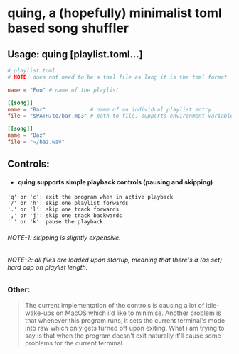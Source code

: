 # quing, a (hopefully) minimalist toml based song shuffler

## Usage: quing [playlist.toml...]
```toml
# playlist.toml
# NOTE: does not need to be a toml file as long it is the toml format

name = "Foo" # name of the playlist

[[song]]
name = "Bar"              # name of an individual playlist entry
file = "$PATH/to/bar.mp3" # path to file, supports environment variables and '~'

[[song]]
name = "Baz"
file = "~/baz.wav"
```

## Controls:
- #### quing supports simple playback controls (pausing and skipping)
```
'q' or 'c': exit the program when in active playback
'/' or 'h': skip one playlist forwards
'.' or 'l': skip one track forwards
',' or 'j': skip one track backwards
' ' or 'k': pause the playback
```

###### NOTE-1: skipping is slightly expensive.
###### NOTE-2: all files are loaded upon startup, meaning that there's a (os set) hard cap on playlist length.

### Other:
> The current implementation of the controls is causing a lot of idle-wake-ups on MacOS which i'd like to minimise.
> Another problem is that whenever this program runs, it sets the current terminal's mode into raw which only gets turned off upon exiting.
> What i am trying to say is that when the program doesn't exit naturally it'll cause some problems for the current terminal.
